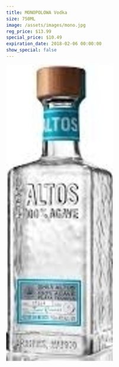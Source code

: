 ```yaml
---
title: MONOPOLOWA Vodka
size: 750ML
image: /assets/images/mono.jpg
reg_price: $13.99
special_price: $10.49
expiration_date: 2018-02-06 00:00:00
show_special: false
---
```



![](/assets/images/versions/olmeca-2-1---x----288-800x---.jpg)